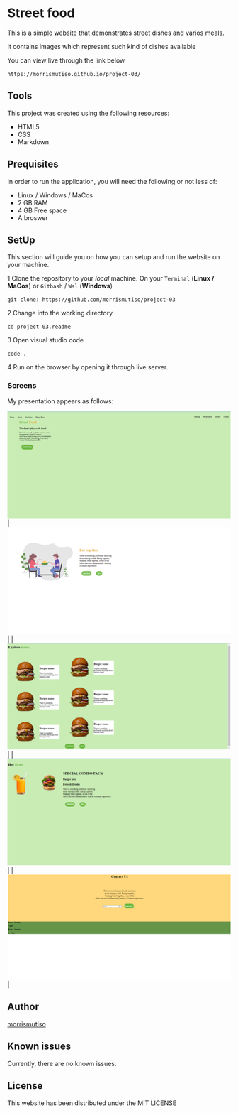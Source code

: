 # Street food
This is a simple website that demonstrates street dishes and varios meals.

It contains images which represent such kind of dishes available

You can view live through the link below
```
https://morrismutiso.github.io/project-03/
```


## Tools 
This project was created using the following resources:

- HTML5
- CSS
- Markdown

## Prequisites
In order to run the application, you will need the following or not less of:

- Linux / Windows / MaCos
- 2 GB RAM
- 4 GB Free space
- A broswer

## SetUp
This section will guide you on how you can setup and run the website on your machine.

1 Clone the repository to your *local* machine. On your `Terminal` (**Linux / MaCos**) or `Gitbash` / `Wsl` (**Windows**)

```
git clone: https://github.com/morrismutiso/project-03
```

2 Change into the working directory
```
cd project-03.readme
```

3 Open visual studio code
```
code .
```
4 Run on the browser by opening it through live server.

### Screens
My presentation appears as follows:

![screenshot1](1.png) 
| ![screenshot2](2.png) | 
| ![screenshot3](3.png) | 
| ![screenshot4](4.png) | 
| ![screenshot5](5.png) |

## Author
[morrismutiso](https://github.com/morrismutiso)

## Known issues
Currently, there are no known issues.

## License
This website has been distributed under the MIT LICENSE


